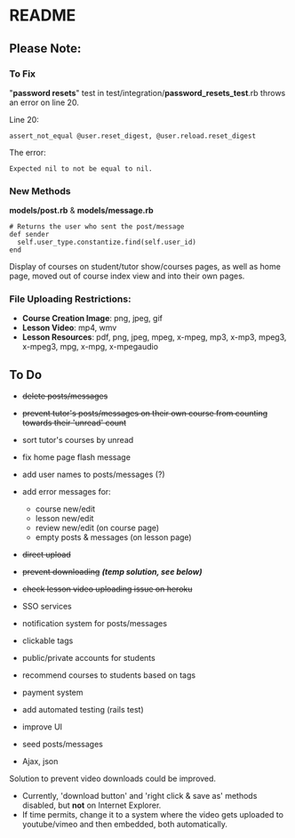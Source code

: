# README

## Please Note:

### To Fix
    
"**password resets**" test in test/integration/**password_resets_test**.rb
throws an error on line 20.

Line 20:
```
assert_not_equal @user.reset_digest, @user.reload.reset_digest
```

The error:
```
Expected nil to not be equal to nil.
```

### New Methods
**models/post.rb** & **models/message.rb**
```
# Returns the user who sent the post/message
def sender
  self.user_type.constantize.find(self.user_id)
end
```

Display of courses on student/tutor show/courses pages, as well as home page,
moved out of course index view and into their own pages.

### File Uploading Restrictions:
  - **Course Creation Image**: png, jpeg, gif
  - **Lesson Video**: mp4, wmv
  - **Lesson Resources**: pdf, png, jpeg, mpeg, x-mpeg, mp3, x-mp3, mpeg3, x-mpeg3, mpg, x-mpg, x-mpegaudio

## To Do

- ~~delete posts/messages~~
- ~~prevent tutor's posts/messages on their own course from counting towards their 'unread' count~~
- sort tutor's courses by unread
- fix home page flash message
- add user names to posts/messages (?)
- add error messages for: 
  - course new/edit
  - lesson new/edit
  - review new/edit (on course page)
  - empty posts & messages (on lesson page)
 
- ~~direct upload~~
- ~~prevent downloading~~ **_(temp solution, see below)_**
- ~~check lesson video uploading issue on heroku~~
 
- SSO services
- notification system for posts/messages
- clickable tags
- public/private accounts for students
- recommend courses to students based on tags
- payment system
 
- add automated testing (rails test)
- improve UI
- seed posts/messages
 
- Ajax, json

Solution to prevent video downloads could be improved.
- Currently, 'download button' and 'right click & save as' methods disabled,
  but **not** on Internet Explorer.
- If time permits, change it to a system where the video gets uploaded to
  youtube/vimeo and then embedded, both automatically.
